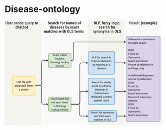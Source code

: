 # Disease-ontology
![alt text](https://github.com/elliekinz/Disease-ontology/blob/master/images/Scheme.jpg)

